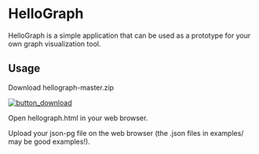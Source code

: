 # HelloGraph
HelloGraph is a simple application that can be used as a prototype for your own graph visualization tool.

## Usage

Download hellograph-master.zip

[![button_download](https://user-images.githubusercontent.com/4862919/85917710-79b99780-b897-11ea-800e-cbdc10268437.png)](https://github.com/g2glab/hellograph/archive/master.zip)

Open hellograph.html in your web browser.
    
Upload your json-pg file on the web browser (the .json files in examples/ may be good examples!).
